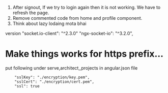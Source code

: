 1. After signout, If we try to login again then it is not working. We have to refresh the page.
2. Remove commented code from home and profile component.
3. Think about lazy lodaing mota bhai



version
"socket.io-client": "^2.3.0"
"ngx-socket-io": "^3.2.0",


# Make things works for https prefix...
put following under serve,architect,<project-name>,projects in angular.json file 
```
    "sslKey": "./encryption/key.pem",
    "sslCert": "./encryption/cert.pem",
    "ssl": true
```
